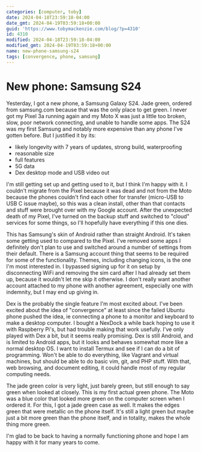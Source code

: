 ```yaml
---
categories: [computer, toby]
date: 2024-04-18T23:59:18-04:00
date_gmt: 2024-04-19T03:59:18+00:00
guid: 'https://www.tobymackenzie.com/blog/?p=4310'
id: 4310
modified: 2024-04-18T23:59:18-04:00
modified_gmt: 2024-04-19T03:59:18+00:00
name: new-phone-samsung-s24
tags: [convergence, phone, samsung]
---
```


New phone: Samsung S24
======================

Yesterday, I got a new phone, a Samsung Galaxy S24.  Jade green, ordered from samsung.com because that was the only place to get green.  I never got my Pixel 3a running again and my Moto X was just a little too broken, slow, poor network connecting, and unable to handle some apps.  The S24 was my first Samsung and notably more expensive than any phone I've gotten before.  But I justified it by its:

- likely longevity with 7 years of updates, strong build, waterproofing
- reasonable size
- full features
- 5G data
- Dex desktop mode and USB video out

I'm still getting set up and getting used to it, but I think I'm happy with it.<!--more-->  I couldn't migrate from the Pixel because it was dead and not from the Moto because the phones couldn't find each other for transfer (micro-USB to USB C issue maybe), so this was a clean install, other than that contacts and stuff were brought over with my Google account.  After the unexpected death of my Pixel, I've turned on the backup stuff and switched to "cloud" services for some things, so I'll hopefully have everything if this one dies.

This has Samsung's skin of Android rather than straight Android.  It's taken some getting used to compared to the Pixel.  I've removed some apps I definitely don't plan to use and switched around a number of settings from their default.  There is a Samsung account thing that seems to be required for some of the functionality.  Themes, including changing icons, is the one I'm most interested in.  I bypassed signing up for it on setup by disconnecting WiFi and removing the sim card after I had already set them up, because it wouldn't let me skip it otherwise.  I don't really want another account attached to my phone with another agreement, especially one with indemnity, but I may end up giving in.

Dex is the probably the single feature I'm most excited about.  I've been excited about the idea of "convergence" at least since the failed Ubuntu phone pushed the idea, ie connecting a phone to a monitor and keyboard to make a desktop computer.  I bought a NexDock a while back hoping to use it with Raspberry Pi's, but had trouble making that work usefully.  I've only played with Dex a bit, but it seems really promising.  Dex is still Android, and is limited to Android apps, but it looks and behaves somewhat more like a normal desktop OS.  I want to install Termux and see if I can do a bit of programming.  Won't be able to do everything, like Vagrant and virtual machines, but should be able to do basic vim, git, and PHP stuff.  With that, web browsing, and document editing, it could handle most of my regular computing needs.

The jade green color is very light, just barely green, but still enough to say green when looked at closely.  This is my first actual green phone.  The Moto was a blue color that looked more green on the computer screen when I ordered it.  For this, I got a jade green case as well.  It makes the edges green that were metallic on the phone itself.  It's still a light green but maybe just a bit more green than the phone itself, and in totality, makes the whole thing more green.

I'm glad to be back to having a normally functioning phone and hope I am happy with it for many years to come.
